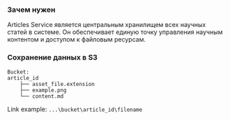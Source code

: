 ### Зачем нужен
Articles Service является центральным хранилищем всех научных статей в системе. Он обеспечивает единую точку управления научным контентом и доступом к файловым ресурсам.

### Сохранение данных в S3

```text
Bucket:
article_id
	├── asset_file.extension
	├── example.png
	└── content.md
```

Link example: `...\bucket\article_id\filename`
